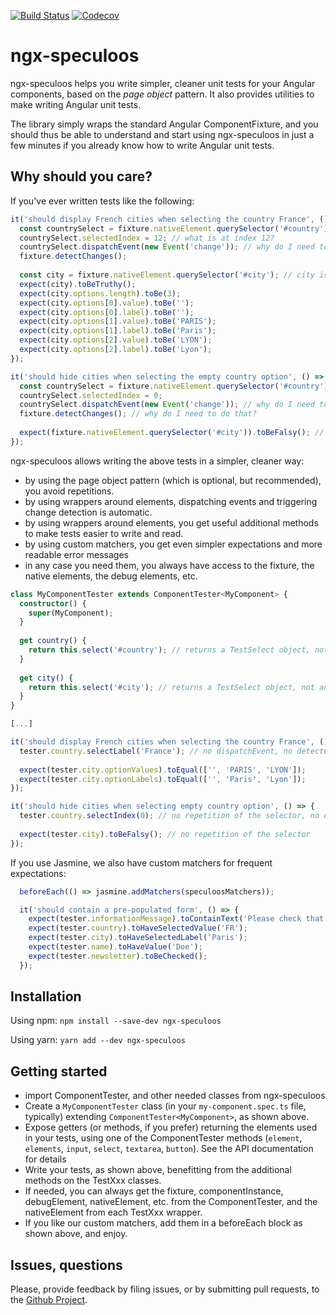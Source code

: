 [![Build Status](https://travis-ci.org/Ninja-Squad/ngx-speculoos.svg?branch=master)](https://travis-ci.org/Ninja-Squad/ngx-speculoos)
[![Codecov](https://codecov.io/gh/Ninja-Squad/ngx-speculoos/branch/master/graph/badge.svg)](https://codecov.io/gh/Ninja-Squad/ngx-speculoos)

# ngx-speculoos

ngx-speculoos helps you write simpler, cleaner unit tests for your Angular components, based on the
*page object* pattern. It also provides utilities to make writing Angular unit tests.

The library simply wraps the standard Angular ComponentFixture, and you should thus be 
able to understand and start using ngx-speculoos in just a few minutes if you already know
how to write Angular unit tests.

## Why should you care?

If you've ever written tests like the following:

```typescript
it('should display French cities when selecting the country France', () => {
  const countrySelect = fixture.nativeElement.querySelector('#country'); // countrySelect is of type any
  countrySelect.selectedIndex = 12; // what is at index 12?
  countrySelect.dispatchEvent(new Event('change')); // why do I need to do that?
  fixture.detectChanges();
  
  const city = fixture.nativeElement.querySelector('#city'); // city is of type any
  expect(city).toBeTruthy();
  expect(city.options.length).toBe(3);
  expect(city.options[0].value).toBe('');
  expect(city.options[0].label).toBe('');
  expect(city.options[1].value).toBe('PARIS');
  expect(city.options[1].label).toBe('Paris');
  expect(city.options[2].value).toBe('LYON');
  expect(city.options[2].label).toBe('Lyon');
});

it('should hide cities when selecting the empty country option', () => {
  const countrySelect = fixture.nativeElement.querySelector('#country'); // I did that previously. What about DRY?
  countrySelect.selectedIndex = 0;
  countrySelect.dispatchEvent(new Event('change')); // why do I need to do that?
  fixture.detectChanges(); // why do I need to do that?
  
  expect(fixture.nativeElement.querySelector('#city')).toBeFalsy(); // I did that previously. What about DRY?
});
```

ngx-speculoos allows writing the above tests in a simpler, cleaner way:

 - by using the page object pattern (which is optional, but recommended), you avoid repetitions. 
 - by using wrappers around elements, dispatching events and triggering change detection is automatic.
 - by using wrappers around elements, you get useful additional methods to make tests easier to write and read.
 - by using custom matchers, you get even simpler expectations and more readable error messages
 - in any case you need them, you always have access to the fixture, the native elements, the debug elements, etc.
 
```typescript
class MyComponentTester extends ComponentTester<MyComponent> {
  constructor() {
    super(MyComponent);
  }
  
  get country() {
    return this.select('#country'); // returns a TestSelect object, not any. Similar methods exist for inputs, buttons, etc.
  }
  
  get city() {
    return this.select('#city'); // returns a TestSelect object, not any
  }
}

[...]

it('should display French cities when selecting the country France', () => {
  tester.country.selectLabel('France'); // no dispatchEvent, no detectChanges needed
  
  expect(tester.city.optionValues).toEqual(['', 'PARIS', 'LYON']);
  expect(tester.city.optionLabels).toEqual(['', 'Paris', 'Lyon']);
});

it('should hide cities when selecting empty country option', () => {
  tester.country.selectIndex(0); // no repetition of the selector, no dispatchEvent, no detectChanges needed
  
  expect(tester.city).toBeFalsy(); // no repetition of the selector
});
```

If you use Jasmine, we also have custom matchers for frequent expectations:

```typescript
  beforeEach(() => jasmine.addMatchers(speculoosMatchers));

  it('should contain a pre-populated form', () => {
    expect(tester.informationMessage).toContainText('Please check that everything is correct');
    expect(tester.country).toHaveSelectedValue('FR');
    expect(tester.city).toHaveSelectedLabel('Paris');
    expect(tester.name).toHaveValue('Doe');
    expect(tester.newsletter).toBeChecked();
  });
```

## Installation

Using npm: `npm install --save-dev ngx-speculoos`

Using yarn: `yarn add --dev ngx-speculoos`

## Getting started

 - import ComponentTester, and other needed classes from ngx-speculoos
 - Create a `MyComponentTester` class (in your `my-component.spec.ts` file, typically) extending 
   `ComponentTester<MyComponent>`, as shown above.
 - Expose getters (or methods, if you prefer) returning the elements used in your tests, using
   one of the ComponentTester methods (`element`, `elements`, `input`, `select`, `textarea`, `button`).
   See the API documentation for details
 - Write your tests, as shown above, benefitting from the additional methods on the TestXxx classes.
 - If needed, you can always get the fixture, componentInstance, debugElement, nativeElement, etc.
   from the ComponentTester, and the nativeElement from each TestXxx wrapper.
 - If you like our custom matchers, add them in a beforeEach block as shown above, and enjoy.
   
## Issues, questions

Please, provide feedback by filing issues, or by submitting pull requests, to the [Github Project](https://github.com/Ninja-Squad/ngx-speculoos).
